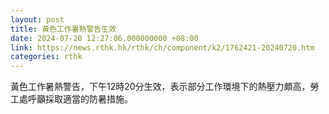 ```yaml
---
layout: post
title: 黃色工作暑熱警告生效
date: 2024-07-20 12:27:06.000000000 +08:00
link: https://news.rthk.hk/rthk/ch/component/k2/1762421-20240720.htm
categories: rthk
---
```


黃色工作暑熱警告，下午12時20分生效，表示部分工作環境下的熱壓力頗高，勞工處呼籲採取適當的防暑措施。
